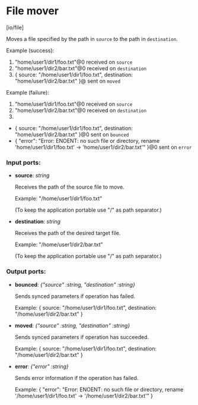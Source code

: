 # File mover

[io/file]

Moves a file specified by the path in `source` to the path in `destination`.

Example (success): 
1. "home/user1/dir1/foo.txt"@0 received on `source`
2. "home/user1/dir2/bar.txt"@0 received on `destination`
3. { 
source: "/home/user1/dir1/foo.txt", 
destination: "home/user1/dir2/bar.txt"
}@ sent on `moved`

Example (failure): 
1. "home/user1/dir1/foo.txt"@0 received on `source`
2. "home/user1/dir2/bar.txt"@0 received on `destination`
3. 
- { 
source: "/home/user1/dir1/foo.txt", 
destination: "home/user1/dir2/bar.txt"
}@0 sent on `bounced`
- {
  "error": "Error: ENOENT: no such file or directory, rename 'home/user1/dir1/foo.txt' -> 'home/user1/dir2/bar.txt'"
}@0 sent on `error`

### Input ports:

* __source__: _string_

    Receives the path of the source file to move.
    
    Example:
    "/home/user1/dir1/foo.txt"
    
    (To keep the application portable use "/" as path separator.)



* __destination__: _string_

    Receives the path of the desired target file.
    
    Example:
    "/home/user1/dir2/bar.txt"
    
    (To keep the application portable use "/" as path separator.)



### Output ports:

* __bounced__: _{"source" :string, "destination" :string}_

    Sends synced parameters if operation has failed.
    
    Example:
    { 
      source: "/home/user1/dir1/foo.txt", 
      destination: "/home/user1/dir2/bar.txt"
    }



* __moved__: _{"source" :string, "destination" :string}_

    Sends synced parameters if operation has succeeded.
    
    Example:
    { 
      source: "/home/user1/dir1/foo.txt", 
      destination: "/home/user1/dir2/bar.txt"
    }



* __error__: _{"error" :string}_

    Sends error information if the operation has failed.
    
    Example: 
    {
      "error": "Error: ENOENT: no such file or directory, rename '/home/user1/dir1/foo.txt' -> '/home/user1/dir2/bar.txt'"
    }



